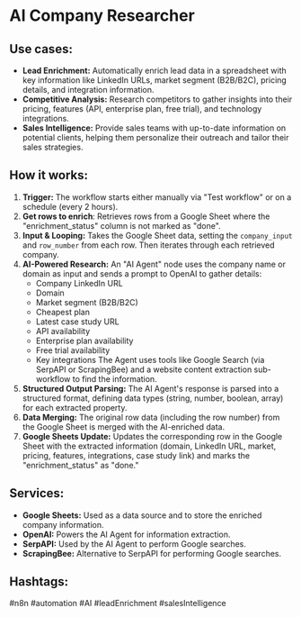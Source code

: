 # AI Company Researcher

## Use cases:

- **Lead Enrichment:** Automatically enrich lead data in a spreadsheet with key information like LinkedIn URLs, market segment (B2B/B2C), pricing details, and integration information.
- **Competitive Analysis:** Research competitors to gather insights into their pricing, features (API, enterprise plan, free trial), and technology integrations.
- **Sales Intelligence:** Provide sales teams with up-to-date information on potential clients, helping them personalize their outreach and tailor their sales strategies.

## How it works:

1.  **Trigger:** The workflow starts either manually via "Test workflow" or on a schedule (every 2 hours).
2.  **Get rows to enrich**: Retrieves rows from a Google Sheet where the "enrichment\_status" column is not marked as "done".
3.  **Input & Looping:** Takes the Google Sheet data, setting the `company_input` and `row_number` from each row. Then iterates through each retrieved company.
4.  **AI-Powered Research:** An "AI Agent" node uses the company name or domain as input and sends a prompt to OpenAI to gather details:
    *   Company LinkedIn URL
    *   Domain
    *   Market segment (B2B/B2C)
    *   Cheapest plan
    *   Latest case study URL
    *   API availability
    *   Enterprise plan availability
    *   Free trial availability
    *   Key integrations
        The Agent uses tools like Google Search (via SerpAPI or ScrapingBee) and a website content extraction sub-workflow to find the information.
5.  **Structured Output Parsing:** The AI Agent's response is parsed into a structured format, defining data types (string, number, boolean, array) for each extracted property.
6.  **Data Merging:** The original row data (including the row number) from the Google Sheet is merged with the AI-enriched data.
7.  **Google Sheets Update:** Updates the corresponding row in the Google Sheet with the extracted information (domain, LinkedIn URL, market, pricing, features, integrations, case study link) and marks the "enrichment\_status" as "done."

## Services:

*   **Google Sheets:** Used as a data source and to store the enriched company information.
*   **OpenAI:** Powers the AI Agent for information extraction.
*   **SerpAPI:** Used by the AI Agent to perform Google searches.
*   **ScrapingBee:** Alternative to SerpAPI for performing Google searches.

## Hashtags:

#n8n #automation #AI #leadEnrichment #salesIntelligence
